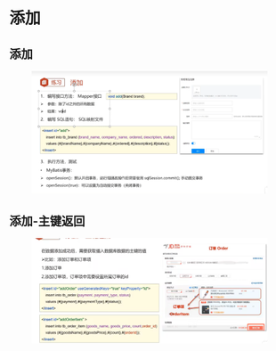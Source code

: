 # 添加

## 添加

<figure><img src="../.gitbook/assets/image (11).png" alt=""><figcaption></figcaption></figure>

## 添加-主键返回

<figure><img src="../.gitbook/assets/image (2).png" alt=""><figcaption></figcaption></figure>

